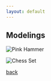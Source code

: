 ```yaml
---
layout: default
---
```


## Modelings

![Pink Hammer](https://github.githubassets.com/images/icons/emoji/octocat.png)


![Chess Set](https://github.githubassets.com/images/icons/emoji/octocat.png)


[back](./)
